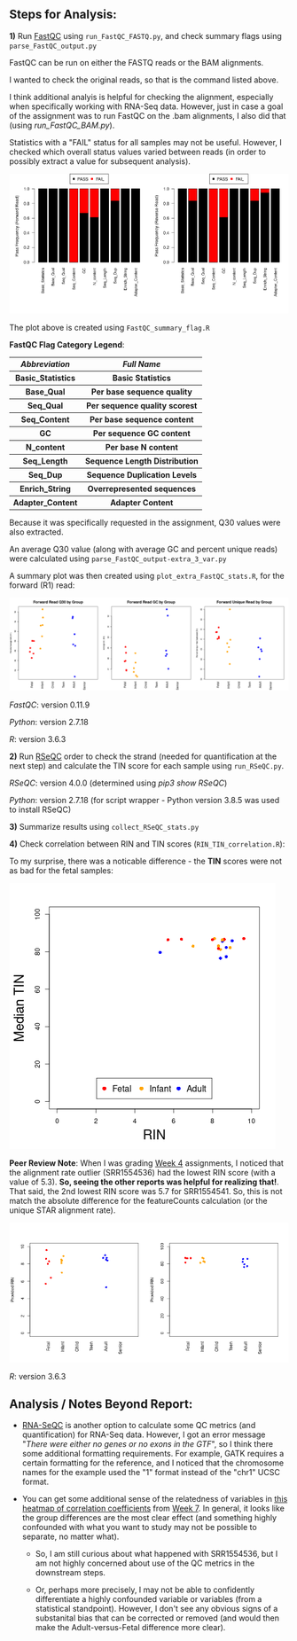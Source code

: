 ## Steps for Analysis:

**1)** Run [FastQC](https://www.bioinformatics.babraham.ac.uk/projects/fastqc/) using `run_FastQC_FASTQ.py`, and check summary flags using `parse_FastQC_output.py`

FastQC can be run on either the FASTQ reads or the BAM alignments.

I wanted to check the original reads, so that is the command listed above.

I think additional analyis is helpful for checking the alignment, especially when specifically working with RNA-Seq data.  However, just in case a goal of the assignment was to run FastQC on the .bam alignments, I also did that (using *run_FastQC_BAM.py*).

Statistics with a "FAIL" status for all samples may not be useful.  However, I checked which overall status values varied between reads (in order to possibly extract a value for subsequent analysis).

![FastQC Flag Distribution](FastQC_flag_summary.png "FastQC Flag Distribution")

The plot above is created using `FastQC_summary_flag.R`

**FastQC Flag Category Legend**:

<table>
  <tbody>
    <tr>
      <th align="center"><b><i>Abbreviation</i></b></th>
      <th align="center"><b><i>Full Name</i></b></th>
    </tr>
    <tr>
      <th align="center"><b>Basic_Statistics</b></th>
      <th align="center">Basic Statistics</th>
    </tr>
    <tr>
      <th align="center"><b>Base_Qual</b></th>
      <th align="center">Per base sequence quality</th>
    </tr>
    <tr>
      <th align="center"><b>Seq_Qual</b></th>
      <th align="center">Per sequence quality scorest</th>
    </tr>
    <tr>
      <th align="center"><b>Seq_Content</b></th>
      <th align="center">Per base sequence content</th>
    </tr>
    <tr>
      <th align="center"><b>GC</b></th>
      <th align="center">Per sequence GC content</th>
    </tr>
    <tr>
      <th align="center"><b>N_content</b></th>
      <th align="center">Per base N content</th>
    </tr>
    <tr>
      <th align="center"><b>Seq_Length</b></th>
      <th align="center">Sequence Length Distribution</th>
    </tr>
    <tr>
      <th align="center"><b>Seq_Dup</b></th>
      <th align="center">Sequence Duplication Levels</th>
    </tr>
    <tr>
      <th align="center"><b>Enrich_String</b></th>
      <th align="center">Overrepresented sequences</th>
    </tr>
    <tr>
      <th align="center"><b>Adapter_Content</b></th>
      <th align="center">Adapter Content</th>
    </tr>
</tbody>
</table>

Because it was specifically requested in the assignment, Q30 values were also extracted.

An average Q30 value (along with average GC and percent unique reads) were calculated using `parse_FastQC_output-extra_3_var.py`

A summary plot was then created using `plot_extra_FastQC_stats.R`, for the forward (R1) read:

![Additional FastQC Plots](FastQC_selected_summarized_values.png "Additional FastQC Plots")

*FastQC*: version 0.11.9

*Python*: version 2.7.18

*R*: version 3.6.3

**2)** Run [RSeQC](http://rseqc.sourceforge.net/) order to check the strand (needed for quantification at the next step) and calculate the TIN score for each sample using `run_RSeQC.py`.

*RSeQC*: version 4.0.0 (determined using *pip3 show RSeQC*)

*Python*: version 2.7.18 (for script wrapper - Python version 3.8.5 was used to install RSeQC)

**3)** Summarize results using `collect_RSeQC_stats.py`

**4)** Check correlation between RIN and TIN scores (`RIN_TIN_correlation.R`):

To my surprise, there was a noticable difference - the **TIN** scores were not as bad for the fetal samples:

![RIN vs TIN](RIN_vs_TIN.png "RIN vs TIN")

**Peer Review Note**:  When I was grading [Week 4](https://github.com/cwarden45/JHU_Coursera_GDS_Capstone/blob/main/Week4/Summary_cwarden-Week4.pdf) assignments, I noticed that the alignment rate outlier (SRR1554536) had the lowest RIN score (with a value of 5.3).  **So, seeing the other reports was helpful for realizing that!**.  That said, the 2nd lowest RIN score was 5.7 for SRR1554541.  So, this is not match the absolute difference for the featureCounts calculation (or the unique STAR alignment rate).

![RIN or TIN by Group](RIN_TIN_by_Group.png "RIN or TIN by Group")

*R*: version 3.6.3

## Analysis / Notes Beyond Report:

- [RNA-SeQC](https://github.com/getzlab/rnaseqc) is another option to calculate some QC metrics (and quantification) for RNA-Seq data.  However, I got an error message "*There were either no genes or no exons in the GTF*", so I think there some additional formatting requirements.  For example, GATK requires a certain formatting for the reference, and I noticed that the chromosome names for the example used the "1" format instead of the "chr1" UCSC format.

- You can get some additional sense of the relatedness of variables in [this heatmap of correlation coefficients](https://github.com/cwarden45/JHU_Coursera_GDS_Capstone/blob/main/Week7/correlation_heatmap.png) from [Week 7](https://github.com/cwarden45/JHU_Coursera_GDS_Capstone/blob/main/Week7/README.md). In general, it looks like the group differences are the most clear effect (and something highly confounded with what you want to study may not be possible to separate, no matter what).

  - So, I am still curious about what happened with SRR1554536, but I am not highly concerned about use of the QC metrics in the downstream steps.
  
  - Or, perhaps more precisely, I may not be able to confidently differentiate a highly confounded variable or variables (from a statistical standpoint).  However, I don't see any obvious signs of a substanital bias that can be corrected or removed (and would then make the Adult-versus-Fetal difference more clear). 
